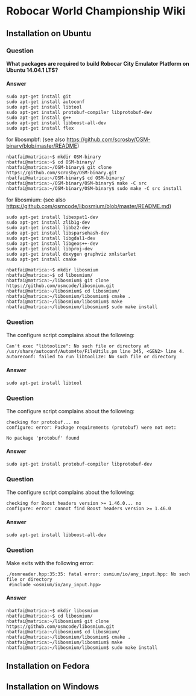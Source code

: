 # Robocar World Championship Wiki #

## Installation on Ubuntu ##

### Question ###

**What packages are required to build Robocar City Emulator Platform on Ubuntu 14.04.1 LTS?**

#### Answer ####

```
sudo apt-get install git
sudo apt-get install autoconf 
sudo apt-get install libtool
sudo apt-get install protobuf-compiler libprotobuf-dev
sudo apt-get install g++
sudo apt-get install libboost-all-dev
sudo apt-get install flex
```

for libosmpbf: (see also https://github.com/scrosby/OSM-binary/blob/master/README)

```
nbatfai@matrica:~$ mkdir OSM-binary
nbatfai@matrica:~$ cd OSM-binary/
nbatfai@matrica:~/OSM-binary$ git clone https://github.com/scrosby/OSM-binary.git
nbatfai@matrica:~/OSM-binary$ cd OSM-binary/
nbatfai@matrica:~/OSM-binary/OSM-binary$ make -C src
nbatfai@matrica:~/OSM-binary/OSM-binary$ sudo make -C src install
```

for libosmium: (see also https://github.com/osmcode/libosmium/blob/master/README.md)

```
sudo apt-get install libexpat1-dev
sudo apt-get install zlib1g-dev
sudo apt-get install libbz2-dev
sudo apt-get install libsparsehash-dev
sudo apt-get install libgdal1-dev
sudo apt-get install libgeos++-dev
sudo apt-get install libproj-dev
sudo apt-get install doxygen graphviz xmlstarlet
sudo apt-get install cmake
```

```
nbatfai@matrica:~$ mkdir libosmium
nbatfai@matrica:~$ cd libosmium/
nbatfai@matrica:~/libosmium$ git clone https://github.com/osmcode/libosmium.git
nbatfai@matrica:~/libosmium$ cd libosmium/
nbatfai@matrica:~/libosmium/libosmium$ cmake .
nbatfai@matrica:~/libosmium/libosmium$ make
nbatfai@matrica:~/libosmium/libosmium$ sudo make install
```

### Question ###

The configure script complains about the following:

```
Can't exec "libtoolize": No such file or directory at /usr/share/autoconf/Autom4te/FileUtils.pm line 345, <GEN2> line 4.
autoreconf: failed to run libtoolize: No such file or directory
```

#### Answer ####

`sudo apt-get install libtool`

### Question ###

The configure script complains about the following:

```
checking for protobuf... no
configure: error: Package requirements (protobuf) were not met:

No package 'protobuf' found
```

#### Answer ####

`sudo apt-get install protobuf-compiler libprotobuf-dev`

### Question ###

The configure script complains about the following:

```
checking for Boost headers version >= 1.46.0... no
configure: error: cannot find Boost headers version >= 1.46.0
```

#### Answer ####

`sudo apt-get install libboost-all-dev`

### Question ###

Make exits with the following error:

```
./osmreader.hpp:35:35: fatal error: osmium/io/any_input.hpp: No such file or directory
 #include <osmium/io/any_input.hpp>
```

#### Answer ####

```
nbatfai@matrica:~$ mkdir libosmium
nbatfai@matrica:~$ cd libosmium/
nbatfai@matrica:~/libosmium$ git clone https://github.com/osmcode/libosmium.git
nbatfai@matrica:~/libosmium$ cd libosmium/
nbatfai@matrica:~/libosmium/libosmium$ cmake .
nbatfai@matrica:~/libosmium/libosmium$ make
nbatfai@matrica:~/libosmium/libosmium$ sudo make install
```

## Installation on Fedora ##

## Installation on Windows ##